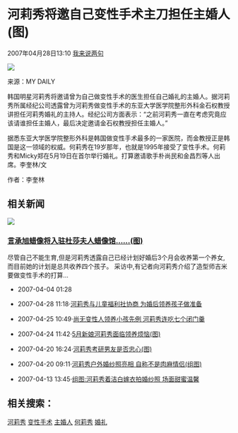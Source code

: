 # 河莉秀将邀自己变性手术主刀担任主婚人(图)

2007年04月28日13:10  [我来说两句](https://comment2.news.sohu.com/viewcomments.action?id=249764615) 

![](https://photocdn.sohu.com/20070428/Img249764617.jpg)

来源：MY DAILY

韩国明星河莉秀将邀请曾为自己做变性手术的医生担任自己婚礼的主婚人。据河莉秀所属经纪公司透露曾为河莉秀做变性手术的东亚大学医学院整形外科金石权教授讲担任河莉秀婚礼的主持人。经纪公司方面表示：“之前河莉秀一直在考虑究竟应该请谁担任主婚人，最后决定邀请金石权教授担任主婚人。” 

据悉东亚大学医学院整形外科是韩国做变性手术最多的一家医院，而金教授正是韩国是这一领域的权威。何莉秀在19岁那年，也就是1995年接受了变性手术。何莉秀和Micky郑在5月19日在首尔举行婚礼。打算邀请歌手朴尚民和金昌烈等人出席。李奎林/文 

作者：李奎林 

## 相关新闻

![](https://photocdn.sohu.com/pic/20070428/n249183563.jpg)

### [言承旭蜡像将入驻杜莎夫人蜡像馆……(图)](https://yule.sohu.com/20070404/n249183563.shtml)

尽管自己不能生育,但是河莉秀透露自己已经计划好婚后3个月会收养第一个养女,而目前她的计划是总共收养四个孩子。 采访中,有记者向河莉秀介绍了造型师吉米要做变性手术的打算...

-   2007-04-04 01:28

-   2007-04-28 11:18·[河莉秀与儿童福利社协商 为婚后领养孩子做准备](https://yule.sohu.com/20070428/n249762538.shtml)

-   2007-04-25 10:49·[尚无变性人领养小孩先例 河莉秀连吃七个闭门羹](https://yule.sohu.com/20070425/n249681549.shtml)

-   2007-04-24 11:42·[5月新娘河莉秀面临领养烦恼(图)](https://yule.sohu.com/20070424/n249656166.shtml)

-   2007-04-20 16:24·[河莉秀考研男友是否忠心(图)](https://yule.sohu.com/20070420/n249583168.shtml)

-   2007-04-20 09:11·[河莉秀户外婚纱照亮相 自称不是肉麻情侣(组图)](https://yule.sohu.com/20070420/n249566701.shtml)

-   2007-04-13 13:45·[组图:河莉秀着洁白嫁衣拍婚纱照 场面甜蜜温馨](https://yule.sohu.com/20070413/n249413673.shtml)

## 相关搜索：

[河莉秀](https://www.sogou.com/web?query=河莉秀&pid=03021100) [变性手术](https://www.sogou.com/web?query=变性手术&pid=03021100) [主婚人](https://www.sogou.com/web?query=主婚人&pid=03021100) [何莉秀](https://www.sogou.com/web?query=何莉秀&pid=03021100) [婚礼](https://www.sogou.com/web?query=婚礼&pid=03021100)
<!-- tcd_original_link http://yule.sohu.com/20070428/n249764615.shtml -->
